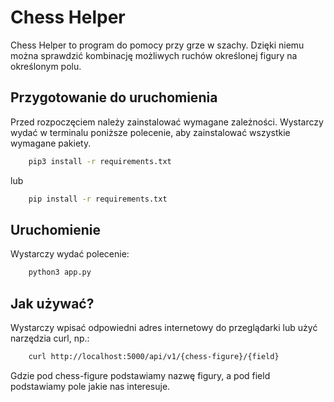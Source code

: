 # Chess Helper

Chess Helper to program do pomocy przy grze w szachy.
Dzięki niemu można sprawdzić kombinację możliwych ruchów określonej
figury na określonym polu.

## Przygotowanie do uruchomienia

Przed rozpoczęciem należy zainstalować wymagane zależności.
Wystarczy wydać w terminalu poniższe polecenie, aby zainstalować wszystkie
wymagane pakiety.

```bash
    pip3 install -r requirements.txt
```

lub

```bash
    pip install -r requirements.txt
```

## Uruchomienie
Wystarczy wydać polecenie:

```bash
    python3 app.py
```

## Jak używać?
Wystarczy wpisać odpowiedni adres internetowy do przeglądarki
lub użyć narzędzia curl, np.:

```bash
    curl http://localhost:5000/api/v1/{chess-figure}/{field}
```

Gdzie pod chess-figure podstawiamy nazwę figury, a pod field podstawiamy
pole jakie nas interesuje.